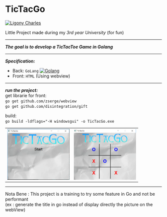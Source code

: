 # TicTacGo

[![Ligony Charles](https://img.shields.io/badge/Charles-LinkedIn-1E90E7.svg)](https://www.linkedin.com/in/charles-ligony-893177134/)

Little Project made during my _3rd year University_ (for fun)

***

___The goal is to develop a TicTacToe Game in Golang___

***

___Specification:___

 - Back:  `GoLang`  [![Golang](https://img.icons8.com/color/60/000000/golang.png)](https://golang.org/)  
 - Front: `HTML` (Using webview)

***

___run the project:___  
get librarie for front:  
`go get github.com/zserge/webview`  
`go get github.com/disintegration/gift`  

build:  
`go build -ldflags="-H windowsgui" -o TicTacGo.exe`

<table>
    <tr>
        <td>
            <img width="200px" src="./content/screen01.PNG">
        </td>
        <td>
            <img width="200px" src="./content/screen02.PNG">
        </td>
    </tr>
</table>

***

Nota Bene : This project is a training to try some feature in Go and not be performant  
(ex : generate the title in go instead of display directly the picture on the webView)
